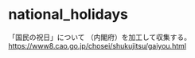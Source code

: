# national_holidays
「国民の祝日」について （内閣府）を加工して収集する。
https://www8.cao.go.jp/chosei/shukujitsu/gaiyou.html
